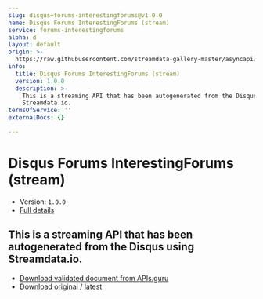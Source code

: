 ```yaml
---
slug: disqus+forums-interestingforums@v1.0.0
name: Disqus Forums InterestingForums (stream)
service: forums-interestingforums
alpha: d
layout: default
origin: >-
  https://raw.githubusercontent.com/streamdata-gallery-master/asyncapi/master/_listings/disqus/disqus-forums-interestingforums-stream-async.md
info:
  title: Disqus Forums InterestingForums (stream)
  version: 1.0.0
  description: >-
    This is a streaming API that has been autogenerated from the Disqus using
    Streamdata.io.
termsOfService: ''
externalDocs: {}

---
```

# Disqus Forums InterestingForums (stream)

* Version: `1.0.0`
* [Full details](../html/disqus+forums-interestingforums@v1.0.0.html)



## This is a streaming API that has been autogenerated from the Disqus using Streamdata.io.



* [Download validated document from APIs.guru](https://raw.githubusercontent.com/APIs-guru/asyncapi-directory/master/docs/APIs/disqus%2Bforums-interestingforums%40v1.0.0.yaml)
* [Download original / latest](https://raw.githubusercontent.com/streamdata-gallery-master/asyncapi/master/_listings/disqus/disqus-forums-interestingforums-stream-async.md)

<script type="application/ld+json">
{
  "@context": "http://schema.org/",
  "@type": "WebAPI",
  "description": "This is a streaming API that has been autogenerated from the Disqus using Streamdata.io.",
  "documentation": "",

  "name": "Disqus Forums InterestingForums (stream)"
}
</script>
